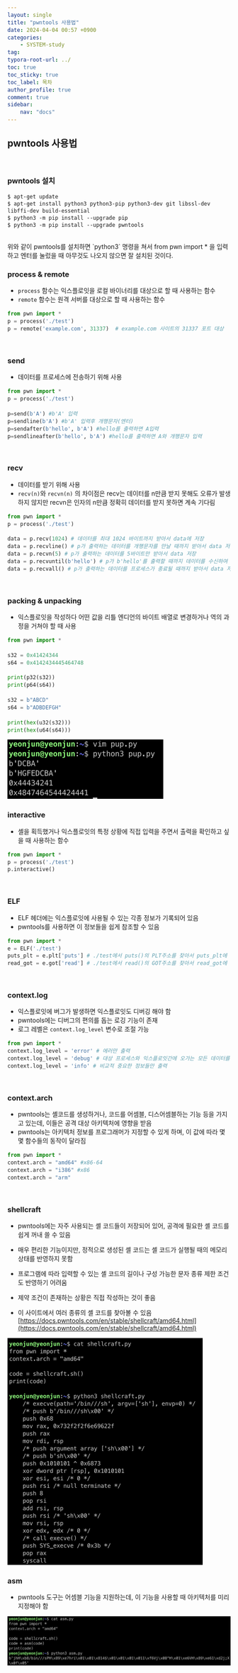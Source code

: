 ```yaml
---
layout: single
title: "pwntools 사용법"
date: 2024-04-04 00:57 +0900
categories: 
    - SYSTEM-study
tag:
typora-root-url: ../
toc: true
toc_sticky: true
toc_label: 목차
author_profile: true
comment: true
sidebar:
    nav: "docs"
---
```


## pwntools 사용법

<br>

### pwntools 설치

```shell
$ apt-get update
$ apt-get install python3 python3-pip python3-dev git libssl-dev libffi-dev build-essential
$ python3 -m pip install --upgrade pip
$ python3 -m pip install --upgrade pwntools
```

<br>
위와 같이 pwntools를 설치하면 `python3` 명령을 쳐서 from pwn import * 을 입력하고 엔터를 눌렀을 때 아무것도 나오지 않으면 잘 설치된 것이다. 

<br>

### process & remote

- `process` 함수는 익스플로잇을 로컬 바이너리를 대상으로 할 때 사용하는 함수 
- `remote` 함수는 원격 서버를 대상으로 할 때 사용하는 함수 

```python
from pwn import *
p = process('./test')  
p = remote('example.com', 31337)  # example.com 사이트의 31337 포트 대상
```

<br>

### send

- 데이터를 프로세스에 전송하기 위해 사용

```python
from pwn import *
p = process('./test')

p=send(b'A') #b'A' 입력
p=sendline(b'A') #b'A' 입력후 개행문자(엔터)
p=sendafter(b'hello', b'A') #hello를 출력하면 A입력
p=sendlineafter(b'hello', b'A') #hello를 출력하면 A와 개행문자 입력
```

<br>

### recv

- 데이터를 받기 위해 사용 
- `recv(n)`와 `recvn(n)` 의 차이점은 recv는 데이터를 n만큼 받지 못해도 오류가 발생하지 않지만 recvn은 인자의 n만큼 정확히 데이터를 받지 못하면 계속 기다림

```python
from pwn import *
p = process('./test')

data = p.recv(1024) # 데이터를 최대 1024 바이트까지 받아서 data에 저장
data = p.recvline() # p가 출력하는 데이터를 개행문자를 만날 때까지 받아서 data 저장
data = p.recvn(5) # p가 출력하는 데이터를 5바이트만 받아서 data 저장
data = p.recvuntil(b'hello') # p가 b'hello'를 출력할 때까지 데이터를 수신하여 data 저장
data = p.recvall() # p가 출력하는 데이터를 프로세스가 종료될 때까지 받아서 data 저장
```

<br>

### packing &  unpacking

- 익스플로잇을 작성하다 어떤 값을 리틀 엔디언의 바이트 배열로 변경하거나 역의 과정을 거쳐야 할 때 사용

```python
from pwn import *

s32 = 0x41424344
s64 = 0x4142434445464748

print(p32(s32))
print(p64(s64))

s32 = b"ABCD"
s64 = b"ADBDEFGH"

print(hex(u32(s32)))
print(hex(u64(s64)))
```

<img src="/images/2024-04-04-pwntools/image-20240404013328538.png" alt="image-20240404013328538" style="zoom:50%;" />

<br>

### interactive

- 셸을 획득했거나 익스플로잇의 특정 상황에 직접 입력을 주면서 출력을 확인하고 싶을 때 사용하는 함수 

```python
from pwn import *
p = process('./test')
p.interactive()
```

<br>

### ELF

- ELF 헤더에는 익스플로잇에 사용될 수 있는 각종 정보가 기록되어 있음 
- pwntools를 사용하면 이 정보들을 쉽게 참조할 수 있음 

```python
from pwn import *
e = ELF('./test')
puts_plt = e.plt['puts'] # ./test에서 puts()의 PLT주소를 찾아서 puts_plt에 저장
read_got = e.got['read'] # ./test에서 read()의 GOT주소를 찾아서 read_got에 저장
```

<br>

### context.log

- 익스플로잇에 버그가 발생하면 익스플로잇도 디버깅 해야 함
- pwntools에는 디버그의 편의를 돕는 로깅 기능이 존재
- 로그 레벨은 `context.log_level` 변수로 조절 가능

```python
from pwn import *
context.log_level = 'error' # 에러만 출력
context.log_level = 'debug' # 대상 프로세스와 익스플로잇간에 오가는 모든 데이터를 화면에 출력
context.log_level = 'info' # 비교적 중요한 정보들만 출력
```

<br>

### context.arch

- pwntools는 셸코드를 생성하거나, 코드를 어셈블, 디스어셈블하는 기능 등을 가지고 있는데, 이들은 공격 대상 아키텍처에 영향을 받음
- pwntools는 아키텍처 정보를 프로그래머가 지정할 수 있게 하며, 이 값에 따라 몇몇 함수들의 동작이 달라짐 

```python
from pwn import *
context.arch = "amd64" #x86-64
context.arch = "i386" #x86
context.arch = "arm"
```

<br>

### shellcraft

- pwntools에는 자주 사용되는 셸 코드들이 저장되어 있어, 공격에 필요한 셸 코드를 쉽게 꺼내 쓸 수 있음
- 매우 편리한 기능이지만, 정적으로 생성된 셸 코드는 셸 코드가 실행될 때의 메모리 상태를 반영하지 못함
- 프로그램에 따라 입력할 수 있는 셸 코드의 길이나 구성 가능한 문자 종류 제한 조건도 반영하기 어려움
- 제약 조건이 존재하는 상황은 직접 작성하는 것이 좋음

- 이 사이트에서 여러 종류의 셸 코드를 찾아볼 수 있음      [https://docs.pwntools.com/en/stable/shellcraft/amd64.html](https://docs.pwntools.com/en/stable/shellcraft/amd64.html)

<img src="/images/2024-04-04-pwntools/image-20240404014859411.png" alt="image-20240404014859411" style="zoom:50%;" />

<br>

### asm

- pwntools 도구는 어셈블 기능을 지원하는데, 이 기능을 사용할 때 아키텍처를 미리 지정해야 함

![image-20240404042720175](/images/2024-04-04-pwntools/image-20240404042720175.png)

